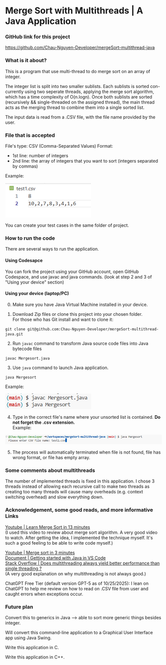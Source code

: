 # Merge Sort with Multithreads | A Java Application

### GitHub link for this project  
https://github.com/Chau-Nguyen-Developer/mergeSort-multithread-java

### What is it about?  

This is a program that use multi-thread to do merge sort on an array of integer.  

The integer list is split into two smaller sublists. Each sublists is sorted con-currently using two seperate threads, applying the merge sort algorithm, which has a time complexity of O(n.logn). Once both sublists are sorted (recursively && single-threaded on the assigned thread), the main thread acts as the merging thread to combine them into a single sorted list.  

The input data is read from a .CSV file, with the file name provided by the user. 

### File that is accepted
File's type: CSV  (Comma-Separated Values)
Format:
* 1st line: number of integers
* 2nd line: the array of integers that you want to sort (integers separated by commas)  

Example:  

![test case example](images/example_csv_file.png)  

You can create your test cases in the same folder of project. 

### How to run the code  

There are several ways to run the application.  

#### Using Codesapce 
You can fork the project using your GitHub account, open GitHub Codespace, and use javac and java commands. (look at step 2 and 3 of "Using your device" section)

#### Using your device (laptop/PC)
0. Make sure you have Java Virtual Machine installed in your device.  

1. Download Zip files or clone this project into your chosen folder.  
For those who has Git install and want to clone it:
```
git clone git@github.com:Chau-Nguyen-Developer/mergeSort-multithread-java.git
```

2. Run ```javac``` command to transform Java source code files into Java bytecode files
```
javac Mergesort.java
```
  
3. Use ```java``` command to launch Java application.
```
java Mergesort
```  
Example:  

![running java and javac commands](images/example_compiling_commands.png)  


4. Type in the correct file's name where your unsorted list is contained. **Do not forget the .csv extension.**  
Example:  

![exampl file's input from user](images/example_input.png)  

5. The process will automatically terminated when file is not found, file has wrong format, or file has empty array.  

### Some comments about multithreads
The number of implemented threads is fixed in this application. I chose 3 threads instead of allowing each recursive call to make two threads as creating too many threads will cause many overheads (e.g. context switching overhead) and slow everything down.  

### Acknowledgement, some good reads, and more informative Links
[Youtube | Learn Merge Sort in 13 minutes](https://www.youtube.com/watch?v=3j0SWDX4AtU)  
(I used this video to review about merge sort algorithm. A very good video to watch. After getting the idea, I implemented the technique myself. It's such a good feeling to be able to write code myself.)

[Youtube | Merge sort in 3 minutes](https://www.youtube.com/watch?v=4VqmGXwpLqc)  
[Document | Getting started with Java in VS Code](https://code.visualstudio.com/docs/java/java-tutorial)  
[Stack Overflow | Does multithreading always yield better performance than single threading ?](https://stackoverflow.com/questions/27319446/does-multithreading-always-yield-better-performance-than-single-threading)  
(A very good explanation on why multithreading is not always good.)

ChatGPT Free Tier (default version GPT-5 as of 10/25/2025): I lean on ChatGPT to help me review on how to read on .CSV file from user and caught errors when exceptions occur. 

### Future plan
Convert this to generics in Java --> able to sort more generic things besides integer. 

Will convert this command-line application to a Graphical User Interface app using Java Swing.  

Write this application in C. 

Write this application in C++. 



